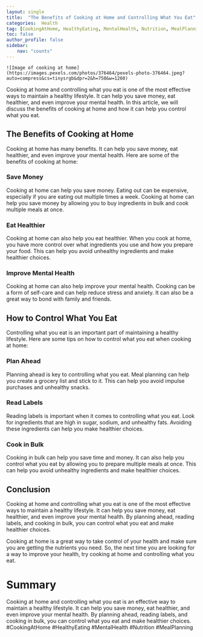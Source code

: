 ```yaml
---
layout: single
title:  "The Benefits of Cooking at Home and Controlling What You Eat"
categories:  Health
tag: [CookingAtHome, HealthyEating, MentalHealth, Nutrition, MealPlanning, ]
toc: false
author_profile: false
sidebar:
    nav: "counts"
---
```

    ![Image of cooking at home](https://images.pexels.com/photos/376464/pexels-photo-376464.jpeg?auto=compress&cs=tinysrgb&dpr=2&h=750&w=1260)

Cooking at home and controlling what you eat is one of the most effective ways to maintain a healthy lifestyle. It can help you save money, eat healthier, and even improve your mental health. In this article, we will discuss the benefits of cooking at home and how it can help you control what you eat.

## The Benefits of Cooking at Home

Cooking at home has many benefits. It can help you save money, eat healthier, and even improve your mental health. Here are some of the benefits of cooking at home:

### Save Money

Cooking at home can help you save money. Eating out can be expensive, especially if you are eating out multiple times a week. Cooking at home can help you save money by allowing you to buy ingredients in bulk and cook multiple meals at once.

### Eat Healthier

Cooking at home can also help you eat healthier. When you cook at home, you have more control over what ingredients you use and how you prepare your food. This can help you avoid unhealthy ingredients and make healthier choices.

### Improve Mental Health

Cooking at home can also help improve your mental health. Cooking can be a form of self-care and can help reduce stress and anxiety. It can also be a great way to bond with family and friends.

## How to Control What You Eat

Controlling what you eat is an important part of maintaining a healthy lifestyle. Here are some tips on how to control what you eat when cooking at home:

### Plan Ahead

Planning ahead is key to controlling what you eat. Meal planning can help you create a grocery list and stick to it. This can help you avoid impulse purchases and unhealthy snacks.

### Read Labels

Reading labels is important when it comes to controlling what you eat. Look for ingredients that are high in sugar, sodium, and unhealthy fats. Avoiding these ingredients can help you make healthier choices.

### Cook in Bulk

Cooking in bulk can help you save time and money. It can also help you control what you eat by allowing you to prepare multiple meals at once. This can help you avoid unhealthy ingredients and make healthier choices.

## Conclusion

Cooking at home and controlling what you eat is one of the most effective ways to maintain a healthy lifestyle. It can help you save money, eat healthier, and even improve your mental health. By planning ahead, reading labels, and cooking in bulk, you can control what you eat and make healthier choices. 

Cooking at home is a great way to take control of your health and make sure you are getting the nutrients you need. So, the next time you are looking for a way to improve your health, try cooking at home and controlling what you eat.

# Summary
Cooking at home and controlling what you eat is an effective way to maintain a healthy lifestyle. It can help you save money, eat healthier, and even improve your mental health. By planning ahead, reading labels, and cooking in bulk, you can control what you eat and make healthier choices. #CookingAtHome #HealthyEating #MentalHealth #Nutrition #MealPlanning